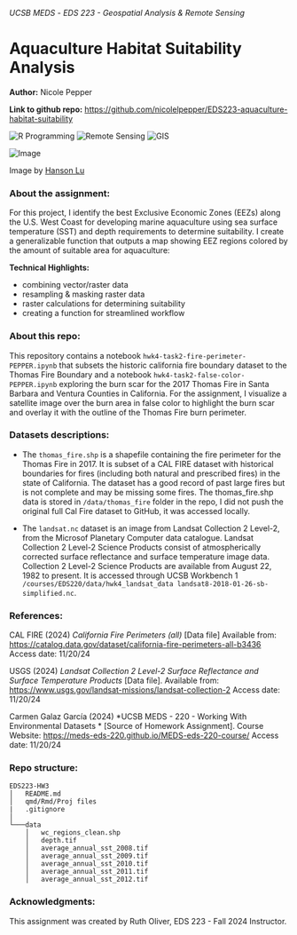 *UCSB MEDS* - *EDS 223 - Geospatial Analysis &amp; Remote Sensing*


# Aquaculture Habitat Suitability Analysis

**Author:** Nicole Pepper

**Link to github repo:** https://github.com/nicolelpepper/EDS223-aquaculture-habitat-suitability

![R Programming](https://img.shields.io/badge/R_Programming-cornflowerblue?style=for-the-badge&logo=R)  ![Remote Sensing](https://img.shields.io/badge/Remote_Sensing-green?style=for-the-badge)  ![GIS](https://img.shields.io/badge/GIS-purple?style=for-the-badge)  

 ![ Image](https://eds-223-geospatial.github.io/assignments/images/aquaculture.jpg)

Image by [Hanson Lu](https://unsplash.com/photos/aerial-photography-of-white-frames-on-top-of-water-eUfnha6ev9g)

### About the assignment:

For this project, I identify the best Exclusive Economic Zones (EEZs) along the U.S. West Coast for developing marine aquaculture using sea surface temperature (SST) and depth requirements to determine suitability. I create a generalizable function that outputs a map showing EEZ regions colored by the amount of suitable area for aquaculture:

**Technical Highlights:**
- combining vector/raster data
- resampling & masking raster data
- raster calculations for determining suitability
- creating a function for streamlined workflow

### About this repo:

This repository contains a notebook `hwk4-task2-fire-perimeter-PEPPER.ipynb` that subsets the historic california fire boundary dataset to the Thomas Fire Boundary and a notebook `hwk4-task2-false-color-PEPPER.ipynb` exploring the burn scar for the 2017 Thomas Fire in Santa Barbara and Ventura Counties in California. For the assignment, I visualize a satellite image over the burn area in false color to highlight the burn scar and overlay it with the outline of the Thomas Fire burn perimeter.

### Datasets descriptions:

- The `thomas_fire.shp` is a shapefile containing the fire perimeter for the Thomas Fire in 2017. It is subset of a CAL FIRE dataset with historical boundaries for fires (including both natural and prescribed fires) in the state of California. The dataset has a good record of past large fires but is not complete and may be missing some fires. The thomas_fire.shp data is stored in `/data/thomas_fire` folder in the repo, I did not push the original full Cal Fire dataset to GitHub, it was accessed locally.
  
- The `landsat.nc` dataset is an image from Landsat Collection 2 Level-2, from the Microsof Planetary Computer data catalogue. Landsat Collection 2 Level-2 Science Products consist of atmospherically corrected surface reflectance and surface temperature image data. Collection 2 Level-2 Science Products are available from August 22, 1982 to present. It is accessed through UCSB Workbench 1 `/courses/EDS220/data/hwk4_landsat_data landsat8-2018-01-26-sb-simplified.nc`. 

### References:

CAL FIRE (2024) *California Fire Perimeters (all)* [Data file] Available from: https://catalog.data.gov/dataset/california-fire-perimeters-all-b3436 Access date: 11/20/24

USGS (2024) *Landsat Collection 2 Level-2 Surface Reflectance and Surface Temperature Products* [Data file]. Available from: https://www.usgs.gov/landsat-missions/landsat-collection-2 Access date: 11/20/24

Carmen Galaz García (2024) *UCSB MEDS - 220 - Working With Environmental Datasets * [Source of Homework Assignment]. Course Website: https://meds-eds-220.github.io/MEDS-eds-220-course/ Access date: 11/20/24

### Repo structure:

```
EDS223-HW3
│   README.md
│   qmd/Rmd/Proj files
|   .gitignore
│
└───data
    │   wc_regions_clean.shp
    │   depth.tif
    │   average_annual_sst_2008.tif
    │   average_annual_sst_2009.tif
    │   average_annual_sst_2010.tif
    │   average_annual_sst_2011.tif
    │   average_annual_sst_2012.tif
```

### Acknowledgments:

This assignment was created by Ruth Oliver, EDS 223 - Fall 2024 Instructor.
